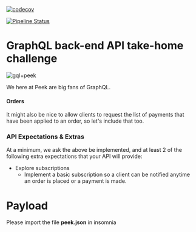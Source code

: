 [![codecov](https://codecov.io/gh/theguuholi/peek_code/branch/main/graph/badge.svg?token=MCPYCP2HEI)](https://codecov.io/gh/theguuholi/peek_code)

[![Pipeline Status](https://github.com/theguuholi/peek_code/workflows/CI/badge.svg)](https://github.com/theguuholi/peek_code/actions)

# GraphQL back-end API take-home challenge

![gql+peek](https://user-images.githubusercontent.com/221693/62170358-f89cfd80-b2df-11e9-9488-e913f1866613.png)

We here at Peek are big fans of GraphQL.
#### Orders

It might also be nice to allow clients to request the list of payments that have been applied to an order, so let's
include that too.

### API Expectations & Extras

At a minimum, we ask the above be implemented, and at least 2 of the following extra expectations that your API will provide:

* Explore subscriptions
  * Implement a basic subscription so a client can be notified anytime an order is placed or a payment is made.

# Payload

Please import the file **peek.json** in insomnia
